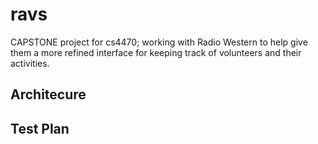 # ravs
CAPSTONE project for cs4470; working with Radio Western to help give them a more refined interface for keeping track of volunteers and their activities.

## Architecure

## Test Plan
